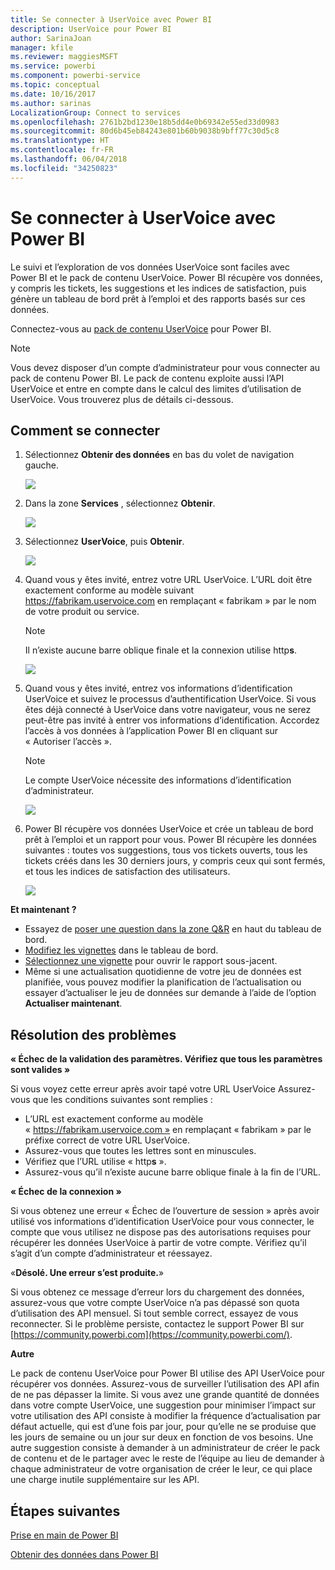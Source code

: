 ```yaml
---
title: Se connecter à UserVoice avec Power BI
description: UserVoice pour Power BI
author: SarinaJoan
manager: kfile
ms.reviewer: maggiesMSFT
ms.service: powerbi
ms.component: powerbi-service
ms.topic: conceptual
ms.date: 10/16/2017
ms.author: sarinas
LocalizationGroup: Connect to services
ms.openlocfilehash: 2761b2bd1230e18b5dd4e0b69342e55ed33d0983
ms.sourcegitcommit: 80d6b45eb84243e801b60b9038b9bff77c30d5c8
ms.translationtype: HT
ms.contentlocale: fr-FR
ms.lasthandoff: 06/04/2018
ms.locfileid: "34250823"
---
```

# <a name="connect-to-uservoice-with-power-bi"></a>Se connecter à UserVoice avec Power BI
Le suivi et l’exploration de vos données UserVoice sont faciles avec Power BI et le pack de contenu UserVoice. Power BI récupère vos données, y compris les tickets, les suggestions et les indices de satisfaction, puis génère un tableau de bord prêt à l’emploi et des rapports basés sur ces données.

Connectez-vous au [pack de contenu UserVoice](https://app.powerbi.com/getdata/services/uservoice) pour Power BI.

>[!NOTE]
>Vous devez disposer d’un compte d’administrateur pour vous connecter au pack de contenu Power BI. Le pack de contenu exploite aussi l’API UserVoice et entre en compte dans le calcul des limites d’utilisation de UserVoice. Vous trouverez plus de détails ci-dessous.

## <a name="how-to-connect"></a>Comment se connecter
1. Sélectionnez **Obtenir des données** en bas du volet de navigation gauche.
   
   ![](media/service-connect-to-uservoice/pbi_getdata.png)
2. Dans la zone **Services** , sélectionnez **Obtenir**.
   
   ![](media/service-connect-to-uservoice/pbi_getservices.png) 
3. Sélectionnez **UserVoice**, puis **Obtenir**.
   
   ![](media/service-connect-to-uservoice/uservoice.png)
4. Quand vous y êtes invité, entrez votre URL UserVoice. L’URL doit être exactement conforme au modèle suivant https://fabrikam.uservoice.com en remplaçant « fabrikam » par le nom de votre produit ou service.
   
   >[!NOTE]
   >Il n’existe aucune barre oblique finale et la connexion utilise http**s**.
   
   ![](media/service-connect-to-uservoice/capture.png)
5. Quand vous y êtes invité, entrez vos informations d’identification UserVoice et suivez le processus d’authentification UserVoice. Si vous êtes déjà connecté à UserVoice dans votre navigateur, vous ne serez peut-être pas invité à entrer vos informations d’identification. Accordez l’accès à vos données à l’application Power BI en cliquant sur « Autoriser l’accès ».
   
   >[!NOTE]
   >Le compte UserVoice nécessite des informations d’identification d’administrateur.
   
   ![](media/service-connect-to-uservoice/capture3.png)
6. Power BI récupère vos données UserVoice et crée un tableau de bord prêt à l’emploi et un rapport pour vous. Power BI récupère les données suivantes : toutes vos suggestions, tous vos tickets ouverts, tous les tickets créés dans les 30 derniers jours, y compris ceux qui sont fermés, et tous les indices de satisfaction des utilisateurs.
   
   ![](media/service-connect-to-uservoice/capture4.png)

**Et maintenant ?**

* Essayez de [poser une question dans la zone Q&R](power-bi-q-and-a.md) en haut du tableau de bord.
* [Modifiez les vignettes](service-dashboard-edit-tile.md) dans le tableau de bord.
* [Sélectionnez une vignette](service-dashboard-tiles.md) pour ouvrir le rapport sous-jacent.
* Même si une actualisation quotidienne de votre jeu de données est planifiée, vous pouvez modifier la planification de l’actualisation ou essayer d’actualiser le jeu de données sur demande à l’aide de l’option **Actualiser maintenant**.

## <a name="troubleshooting"></a>Résolution des problèmes
**« Échec de la validation des paramètres. Vérifiez que tous les paramètres sont valides »**

Si vous voyez cette erreur après avoir tapé votre URL UserVoice Assurez-vous que les conditions suivantes sont remplies :

* L’URL est exactement conforme au modèle « https://fabrikam.uservoice.com » en remplaçant « fabrikam » par le préfixe correct de votre URL UserVoice.
* Assurez-vous que toutes les lettres sont en minuscules.
* Vérifiez que l’URL utilise « http**s** ».
* Assurez-vous qu’il n’existe aucune barre oblique finale à la fin de l’URL.

**« Échec de la connexion »**

Si vous obtenez une erreur « Échec de l’ouverture de session » après avoir utilisé vos informations d’identification UserVoice pour vous connecter, le compte que vous utilisez ne dispose pas des autorisations requises pour récupérer les données UserVoice à partir de votre compte. Vérifiez qu’il s’agit d’un compte d’administrateur et réessayez.

«**Désolé. Une erreur s’est produite.**»

Si vous obtenez ce message d’erreur lors du chargement des données, assurez-vous que votre compte UserVoice n’a pas dépassé son quota d’utilisation des API mensuel. Si tout semble correct, essayez de vous reconnecter. Si le problème persiste, contactez le support Power BI sur [https://community.powerbi.com](https://community.powerbi.com/).

**Autre**  

Le pack de contenu UserVoice pour Power BI utilise des API UserVoice pour récupérer vos données. Assurez-vous de surveiller l’utilisation des API afin de ne pas dépasser la limite. Si vous avez une grande quantité de données dans votre compte UserVoice, une suggestion pour minimiser l’impact sur votre utilisation des API consiste à modifier la fréquence d’actualisation par défaut actuelle, qui est d’une fois par jour, pour qu’elle ne se produise que les jours de semaine ou un jour sur deux en fonction de vos besoins. Une autre suggestion consiste à demander à un administrateur de créer le pack de contenu et de le partager avec le reste de l’équipe au lieu de demander à chaque administrateur de votre organisation de créer le leur, ce qui place une charge inutile supplémentaire sur les API.

## <a name="next-steps"></a>Étapes suivantes
[Prise en main de Power BI](service-get-started.md)

[Obtenir des données dans Power BI](service-get-data.md)

